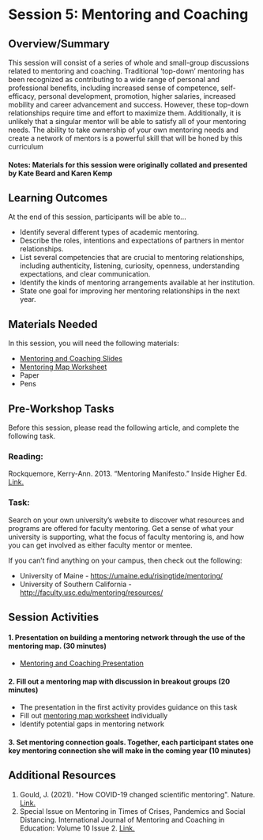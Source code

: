 # Session 5: Mentoring and Coaching

## Overview/Summary
This session will consist of a series of whole and small-group discussions related to mentoring and coaching. Traditional ‘top-down’ mentoring has been recognized as contributing to a wide range of personal and professional benefits, including increased sense of competence, self-efficacy, personal development, promotion, higher salaries, increased mobility and career advancement and success. However, these top-down relationships require time and effort to maximize them. Additionally, it is unlikely that a singular mentor will be able to satisfy all of your mentoring needs. The ability to take ownership of your own mentoring needs and create a network of mentors is a powerful skill that will be honed by this curriculum

#### Notes: Materials for this session were originally collated and presented by Kate Beard and Karen Kemp

## Learning Outcomes
At the end of this session, participants will be able to… 
* Identify several different types of academic mentoring.
* Describe the roles, intentions and expectations of partners in mentor relationships.
* List several competencies that are crucial to mentoring relationships, including authenticity, listening, curiosity, openness, understanding expectations, and clear communication.
* Identify the kinds of mentoring arrangements available at her institution.
* State one goal for improving her mentoring relationships in the next year.

## Materials Needed
In this session, you will need the following materials:
* [Mentoring and Coaching Slides](https://mstuhlmacher.github.io/TRELIStoolkit/assets/documents/S5_Slides.pdf)
* [Mentoring Map Worksheet](https://mstuhlmacher.github.io/TRELIStoolkit/assets/documents/S5_MentorMap.pdf)
* Paper
* Pens

## Pre-Workshop Tasks
Before this session, please read the following article, and complete the following task.
### Reading:
Rockquemore, Kerry-Ann. 2013. “Mentoring Manifesto.” Inside Higher Ed. [Link.](https://www.insidehighered.com/advice/2013/08/12/essay-how-be-good-faculty-mentor-junior-professors)

### Task:
Search on your own university’s website to discover what resources and programs are offered for faculty mentoring. Get a sense of what your university is supporting, what the focus of faculty mentoring is, and how you can get involved as either faculty mentor or mentee. 

If you can’t find anything on your campus, then check out the following:
* University of Maine - https://umaine.edu/risingtide/mentoring/
* University of Southern California - http://faculty.usc.edu/mentoring/resources/ 

## Session Activities
#### 1. Presentation on building a mentoring network through the use of the mentoring map. (30 minutes)
* [Mentoring and Coaching Presentation](https://mstuhlmacher.github.io/TRELIStoolkit/assets/documents/S5_Slides.pdf)

#### 2. Fill out a mentoring map with discussion in breakout groups (20 minutes)
* The presentation in the first activity provides guidance on this task
* Fill out [mentoring map worksheet](https://mstuhlmacher.github.io/TRELIStoolkit/assets/documents/S5_MentorMap.pdf) individually
* Identify potential gaps in mentoring network

#### 3. Set mentoring connection goals. Together, each participant states one key mentoring connection she will make in the coming year (10 minutes)

## Additional Resources
1. Gould, J. (2021). "How COVID-19 changed scientific mentoring". Nature. [Link.](https://www.nature.com/articles/d41586-021-02570-y)
2. Special Issue on Mentoring in Times of Crises, Pandemics and Social Distancing. International Journal of Mentoring and Coaching in Education: Volume 10 Issue 2. [Link.](https://www.emerald.com/insight/publication/issn/2046-6854/vol/10/iss/2)


